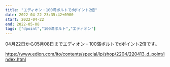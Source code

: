 ```yaml
---
title: "エディオン・100満ボルトでdポイント2倍"
date: 2022-04-22 23:35:42+0900
start: 2022-04-22
end: 2022-05-08
tags: ["dpoint","100満ボルト","エディオン"]
---
```


04月22日から05月08日までエディオン・100満ボルトでdポイント2倍です。

https://www.edion.com/ito/contents/special/lp/shop/2204/220413_d_point/index.html

